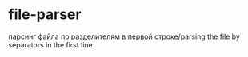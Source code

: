 # file-parser
парсинг файла по разделителям в первой строке/parsing the file by separators in the first line
